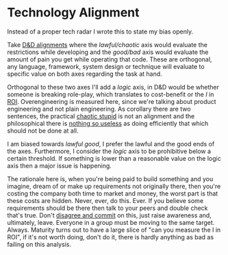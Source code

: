 # Technology Alignment

Instead of a proper tech radar I wrote this to state my bias openly.

Take [D&D alignments](https://en.wikipedia.org/wiki/Alignment_(Dungeons_%26_Dragons)#Alignments)
where the _lawful/chaotic_ axis would evaluate the
restrictions while developing and the _good/bad_ axis would evaluate the amount
of pain you get while operating that code.
These are orthogonal, any language, framework, system design or technique
will evaluate to specific value on both axes regarding the task at hand.

Orthogonal to these two axes I'll add a _logic_ axis, in D&D would be
whether someone is breaking role-play, which translates to cost-benefit
or the _I_ in [ROI](https://en.wikipedia.org/wiki/Return_on_investment).
Overengineering is measured here, since we're talking about product engineering
and not plain engineering.
As corollary there are two sentences, the practical [chaotic
stupid](https://tvtropes.org/pmwiki/pmwiki.php/Main/ChaoticStupid) is not an
alignment and the philosophical there is [nothing so
useless](https://www.goodreads.com/quotes/348436-there-is-nothing-so-useless-as-doing-efficiently-that-which)
as doing efficiently that which should not be done at all.

I am biased towards _lawful good_, I prefer the lawful and the good ends of
the axes.
Furthermore, I consider the _logic_ axis to be prohibitive below a
certain threshold.
If something is lower than a reasonable value on the logic axis then a
major issue is happening.

The rationale here is, when you're being paid to build something and you
imagine, dream of or make up requirements not originally there, then
you're costing the company both time to market and money, the worst part
is that these costs are hidden.
Never, ever, do this.
Ever.
If you believe some requirements should be there then talk to your peers
and double check that's true.
Don't [disagree and commit](https://en.wikipedia.org/wiki/Disagree_and_commit)
on this, just raise awareness and, ultimately, leave.
Everyone in a group must be moving to the same target.
Always.
Maturity turns out to have a large slice of "can you measure the I in ROI",
if it's not worth doing, don't do it, there is hardly anything as bad as
failing on this analysis.
